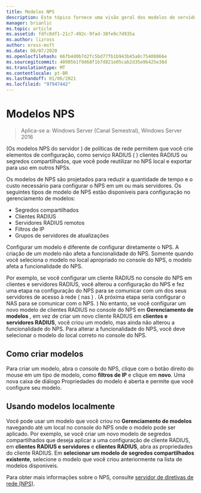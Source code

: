 ```yaml
---
title: Modelos NPS
description: Este tópico fornece uma visão geral dos modelos de servidor de políticas de rede no Windows Server 2016.
manager: brianlic
ms.topic: article
ms.assetid: fdfc0df1-21c7-492c-9fad-38fe9c7d935a
ms.author: lizross
author: eross-msft
ms.date: 08/07/2020
ms.openlocfilehash: 66fb4d0b7d2fc5bd77fb1b943b45a8c75408866e
ms.sourcegitcommit: 40905b1f9d68f1b7d821e05cab2d35e9b425e38d
ms.translationtype: MT
ms.contentlocale: pt-BR
ms.lasthandoff: 01/06/2021
ms.locfileid: "97947442"
---
```

# <a name="nps-templates"></a>Modelos NPS

>Aplica-se a: Windows Server (Canal Semestral), Windows Server 2016

\(Os modelos NPS do servidor \) de políticas de rede permitem que você crie elementos de configuração, como serviço RADIUS \( \) clientes RADIUS ou segredos compartilhados, que você pode reutilizar no NPS local e exportar para uso em outros NPSs.

Os modelos de NPS são projetados para reduzir a quantidade de tempo e o custo necessário para configurar o NPS em um ou mais servidores. Os seguintes tipos de modelo de NPS estão disponíveis para configuração no gerenciamento de modelos:

- Segredos compartilhados
- Clientes RADIUS
- Servidores RADIUS remotos
- Filtros de IP
- Grupos de servidores de atualizações

Configurar um modelo é diferente de configurar diretamente o NPS. A criação de um modelo não afeta a funcionalidade do NPS. Somente quando você seleciona o modelo no local apropriado no console do NPS, o modelo afeta a funcionalidade do NPS.

Por exemplo, se você configurar um cliente RADIUS no console do NPS em clientes e servidores RADIUS, você alterou a configuração do NPS e fez uma etapa na configuração do NPS para se comunicar com um dos seus servidores de acesso à rede \( nas \) . \(A próxima etapa seria configurar o NAS para se comunicar com o NPS. \) No entanto, se você configurar um novo modelo de clientes RADIUS no console do NPS em **Gerenciamento de modelos** , em vez de criar um novo cliente RADIUS em **clientes e servidores RADIUS**, você criou um modelo, mas ainda não alterou a funcionalidade do NPS. Para alterar a funcionalidade do NPS, você deve selecionar o modelo do local correto no console do NPS.

## <a name="creating-templates"></a>Como criar modelos

Para criar um modelo, abra o console do NPS, clique com o botão direito do mouse em um tipo de modelo, como **filtros de IP** e clique em **novo**. Uma nova caixa de diálogo Propriedades do modelo é aberta e permite que você configure seu modelo.

## <a name="using-templates-locally"></a>Usando modelos localmente

Você pode usar um modelo que você criou no **Gerenciamento de modelos** navegando até um local no console do NPS onde o modelo pode ser aplicado. Por exemplo, se você criar um novo modelo de segredos compartilhados que deseja aplicar a uma configuração de cliente RADIUS, em **clientes RADIUS e servidores** e **clientes RADIUS**, abra as propriedades do cliente RADIUS. Em **selecionar um modelo de segredos compartilhados existente**, selecione o modelo que você criou anteriormente na lista de modelos disponíveis.

Para obter mais informações sobre o NPS, consulte [servidor de diretivas de rede (NPS)](nps-top.md).

